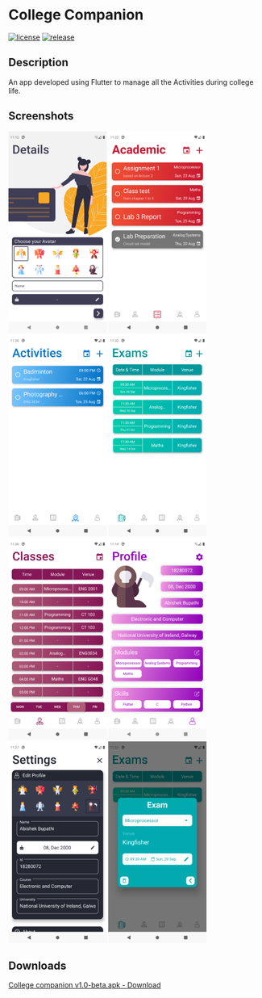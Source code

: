 # College Companion
[![license](https://img.shields.io/github/license/abishek-bupathi/college-companion.svg?color=blue)](https://github.com/abishek-bupathi/college-companion/blob/master/LICENSE)
[![release](https://img.shields.io/github/v/release/abishek-bupathi/college-companion?include_prereleases)](https://github.com/abishek-bupathi/college-companion/blob/master/Apk/companion%20v1.0-beta.apk)

## Description

An app developed using Flutter to manage all the Activities during college life.

## Screenshots


<img src="https://github.com/abishek-bupathi/college-companion/blob/master/docs/Screenshots/personel details.png" height="400"/>
<img src="https://github.com/abishek-bupathi/college-companion/blob/master/docs/Screenshots/Academic tasks.png" height="400"/>
<img src="https://github.com/abishek-bupathi/college-companion/blob/master/docs/Screenshots/Activities list.png" height="400"/>
<img src="https://github.com/abishek-bupathi/college-companion/blob/master/docs/Screenshots/Exams.png" height="400"/>
<img src="https://github.com/abishek-bupathi/college-companion/blob/master/docs/Screenshots/Classes.png" height="400"/>
<img src="https://github.com/abishek-bupathi/college-companion/blob/master/docs/Screenshots/Profile.png" height="400"/>
<img src="https://github.com/abishek-bupathi/college-companion/blob/master/docs/Screenshots/Settings.png" height="400"/>
<img src="https://github.com/abishek-bupathi/college-companion/blob/master/docs/Screenshots/view exam.png" height="400"/>
 
 
 ## Downloads
 
 [College companion v1.0-beta.apk - Download](https://github.com/abishek-bupathi/college-companion/raw/master/Apk/companion%20v1.0-beta.apk)
 
